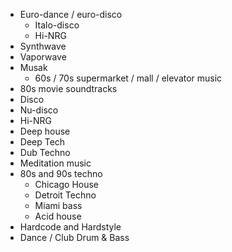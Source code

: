 - Euro-dance / euro-disco
  - Italo-disco
  - Hi-NRG
- Synthwave
- Vaporwave
- Musak
  - 60s / 70s supermarket / mall / elevator music
- 80s movie soundtracks
- Disco
- Nu-disco
- Hi-NRG
- Deep house
- Deep Tech
- Dub Techno
- Meditation music
- 80s and 90s techno
  - Chicago House
  - Detroit Techno
  - Miami bass
  - Acid house
- Hardcode and Hardstyle
- Dance / Club Drum & Bass